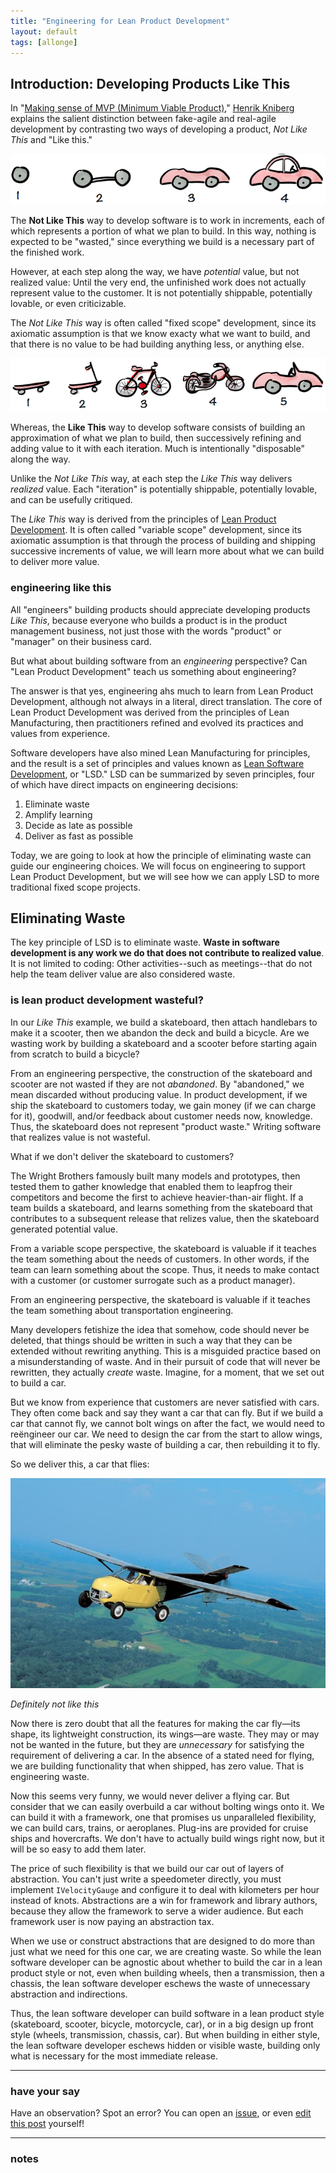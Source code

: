 ```yaml
---
title: "Engineering for Lean Product Development"
layout: default
tags: [allonge]
---
```


## Introduction: Developing Products Like This

In "[Making sense of MVP (Minimum Viable Product)][mvp]," [Henrik Kniberg] explains the salient distinction between fake-agile and real-agile development by contrasting two ways of developing a product, *Not Like This* and "Like this."

[mvp]: http://blog.crisp.se/2016/01/25/henrikkniberg/making-sense-of-mvp
[Henrik Kniberg]: https://www.crisp.se/konsulter/henrik-kniberg

![Not like this…](/assets/images/not-like-this.png)

The **Not Like This** way to develop software is to work in increments, each of which represents a portion of what we plan to build. In this way, nothing is expected to be "wasted," since everything we build is a necessary part of the finished work.

However, at each step along the way, we have *potential* value, but not realized value: Until the very end, the unfinished work does not actually represent value to the customer. It is not potentially shippable, potentially lovable, or even criticizable.

The *Not Like This* way is often called "fixed scope" development, since its axiomatic assumption is that we know exacty what we want to build, and that there is no value to be had building anything less, or anything else.

![Like this…](/assets/images/like-this.png)

Whereas, the **Like This** way to develop software consists of building an approximation of what we plan to build, then successively refining and adding value to it with each iteration. Much is intentionally "disposable" along the way.

Unlike the *Not Like This* way, at each step the *Like This* way delivers *realized* value. Each "iteration" is potentially shippable, potentially lovable, and can be usefully critiqued.

The *Like This* way is derived from the principles of [Lean Product Development]. It is often called "variable scope" development, since its axiomatic assumption is that through the process of building and shipping successive increments of value, we will learn more about what we can build to deliver more value.

[Lean Product Development]: https://en.wikipedia.org/wiki/Lean_product_development

### engineering like this

All "engineers" building products should appreciate developing products *Like This*, because everyone who builds a product is in the product management business, not just those with the words "product" or "manager" on their business card.

But what about building software from an *engineering* perspective? Can "Lean Product Development" teach us something about engineering?

The answer is that yes, engineering ahs much to learn from Lean Product Development, although not always in a literal, direct translation. The core of Lean Product Development was derived from the principles of Lean Manufacturing, then practitioners refined and evolved its practices and values from experience.

Software developers have also mined Lean Manufacturing for principles, and the result is a set of principles and values known as [Lean Software Development], or "LSD." LSD can be summarized by seven principles, four of which have direct impacts on engineering decisions:

[Lean Software Development]: https://en.wikipedia.org/wiki/Lean_software_development

1. Eliminate waste
2. Amplify learning
3. Decide as late as possible
4. Deliver as fast as possible

Today, we are going to look at how the principle of eliminating waste can guide our engineering choices. We will focus on engineering to support Lean Product Development, but we will see how we can apply LSD to more traditional fixed scope projects.

## Eliminating Waste

The key principle of LSD is to eliminate waste. **Waste in software development is any work we do that does not contribute to realized value**. It is not limited to coding: Other activities--such as meetings--that do not help the team deliver value are also considered waste.

### is lean product development wasteful?

In our *Like This* example, we build a skateboard, then attach handlebars to make it a scooter, then we abandon the deck and build a bicycle. Are we wasting work by building a skateboard and a scooter before starting again from scratch to build a bicycle?

From an engineering perspective, the construction of the skateboard and scooter are not wasted if they are not *abandoned*. By "abandoned," we mean discarded without producing value. In product development, if we ship the skateboard to customers today, we gain money (if we can charge for it), goodwill, and/or feedback about customer needs now, knowledge. Thus, the skateboard does not represent "product waste." Writing software that realizes value is not wasteful.

What if we don't deliver the skateboard to customers?

The Wright Brothers famously built many models and prototypes, then tested them to gather knowledge that enabled them to leapfrog their competitors and become the first to achieve heavier-than-air flight. If a team builds a skateboard, and learns something from the skateboard that contributes to a subsequent release that relizes value, then the skateboard generated potential value.

From a variable scope perspective, the skateboard is valuable if it teaches the team something about the needs of customers. In other words, if the team can learn something about the scope. Thus, it needs to make contact with a customer (or customer surrogate such as a product manager).

From an engineering perspective, the skateboard is valuable if it teaches the team something about transportation engineering.

Many developers fetishize the idea that somehow, code should never be deleted, that things should be written in such a way that they can be extended without rewriting anything. This is a misguided practice based on a misunderstanding of waste. And in their pursuit of code that will never be rewritten, they actually *create* waste. Imagine, for a moment, that we set out to build a car.

But we know from experience that customers are never satisfied with cars. They often come back and say they want a car that can fly. But if we build a car that cannot fly, we cannot bolt wings on after the fact, we would need to reëngineer our car. We need to design the car from the start to allow wings, that will eliminate the pesky waste of building a car, then rebuilding it to fly.

So we deliver this, a car that flies:

![Flying car](/assets/images/flying-car.jpg)

*Definitely not like this*

Now there is zero doubt that all the features for making the car fly—its shape, its lightweight construction, its wings—are waste. They may or may not be wanted in the future, but they are *unnecessary* for satisfying the requirement of delivering a car. In the absence of a stated need for flying, we are building functionality that when shipped, has zero value. That is engineering waste.

Now this seems very funny, we would never deliver a flying car. But consider that we can easily overbuild a car without bolting wings onto it. We can build it with a framework, one that promises us unparalleled flexibility, we can build cars, trains, or aeroplanes. Plug-ins are provided for cruise ships and hovercrafts. We don't have to actually build wings right now, but it will be so easy to add them later.

The price of such flexibility is that we build our car out of layers of abstraction. You can't just write a speedometer directly, you must implement `IVelocityGauge` and configure it to deal with kilometers per hour instead of knots. Abstractions are a win for framework and library authors, because they allow the framework to serve a wider audience. But each framework user is now paying an abstraction tax.

When we use or construct abstractions that are designed to do more than just what we need for this one car, we are creating waste. So while the lean software developer can be agnostic about whether to build the car in a lean product style or not, even when building wheels, then a transmission, then a chassis, the lean software developer eschews the waste of unnecessary abstraction and indirections.

Thus, the lean software developer can build software in a lean product style (skateboard, scooter, bicycle, motorcycle, car), or in a big design up front style (wheels, transmission, chassis, car). But when building in either style, the lean software developer eschews hidden or visible waste, building only what is necessary for the most immediate release.

---

### have your say

Have an observation? Spot an error? You can open an [issue](https://github.com/raganwald/raganwald.github.com/issues/new), or even [edit this post](https://github.com/raganwald/raganwald.github.com/edit/master/_posts/2016-11-12-engineering-for-lean-product-development.md) yourself!

---

### notes
